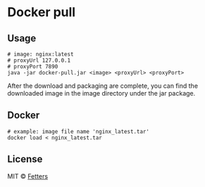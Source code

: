# Docker pull

## Usage

```shell
# image: nginx:latest
# proxyUrl 127.0.0.1
# proxyPort 7890
java -jar docker-pull.jar <image> <proxyUrl> <proxyPort>
```

After the download and packaging are complete, you can find the downloaded image in the image directory under the jar package.

## Docker

```shell
# example: image file name 'nginx_latest.tar'
docker load < nginx_latest.tar
```

## License

MIT © [Fetters](https://github.com/FT-Fetters/DockerPull/blob/master/LICENSE)

